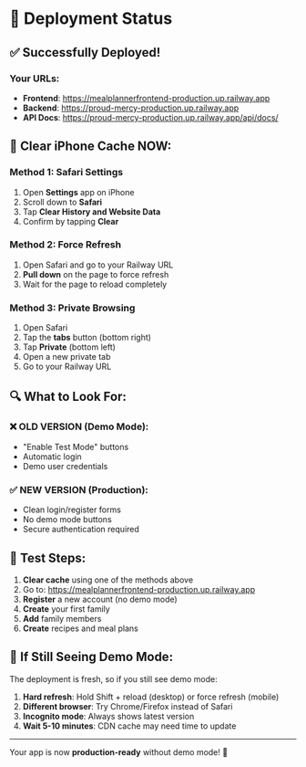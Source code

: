 # 🚀 Deployment Status

## ✅ Successfully Deployed!

### Your URLs:
- **Frontend**: https://mealplannerfrontend-production.up.railway.app
- **Backend**: https://proud-mercy-production.up.railway.app
- **API Docs**: https://proud-mercy-production.up.railway.app/api/docs/

## 📱 Clear iPhone Cache NOW:

### Method 1: Safari Settings
1. Open **Settings** app on iPhone
2. Scroll down to **Safari**
3. Tap **Clear History and Website Data**
4. Confirm by tapping **Clear**

### Method 2: Force Refresh
1. Open Safari and go to your Railway URL
2. **Pull down** on the page to force refresh
3. Wait for the page to reload completely

### Method 3: Private Browsing
1. Open Safari
2. Tap the **tabs** button (bottom right)
3. Tap **Private** (bottom left)
4. Open a new private tab
5. Go to your Railway URL

## 🔍 What to Look For:

### ❌ OLD VERSION (Demo Mode):
- "Enable Test Mode" buttons
- Automatic login
- Demo user credentials

### ✅ NEW VERSION (Production):
- Clean login/register forms
- No demo mode buttons
- Secure authentication required

## 🎯 Test Steps:

1. **Clear cache** using one of the methods above
2. Go to: https://mealplannerfrontend-production.up.railway.app
3. **Register** a new account (no demo mode)
4. **Create** your first family
5. **Add** family members
6. **Create** recipes and meal plans

## 🚨 If Still Seeing Demo Mode:

The deployment is fresh, so if you still see demo mode:

1. **Hard refresh**: Hold Shift + reload (desktop) or force refresh (mobile)
2. **Different browser**: Try Chrome/Firefox instead of Safari
3. **Incognito mode**: Always shows latest version
4. **Wait 5-10 minutes**: CDN cache may need time to update

---

Your app is now **production-ready** without demo mode! 🎉